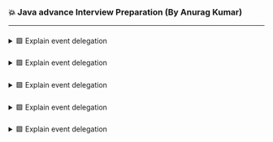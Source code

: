 ### 💥 Java advance Interview Preparation (By Anurag Kumar)

---

####
<details>
<summary> 🟩 Explain event delegation </summary>



</details>

####
<details>
<summary> 🟩 Explain event delegation </summary>



</details>

####
<details>
<summary> 🟩 Explain event delegation </summary>



</details>

####
<details>
<summary> 🟩 Explain event delegation </summary>



</details>

####
<details>
<summary> 🟩 Explain event delegation </summary>



</details>